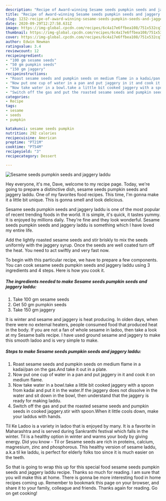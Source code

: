 ```yaml
---
description: "Recipe of Award-winning Sesame seeds pumpkin seeds and jaggery laddu"
title: "Recipe of Award-winning Sesame seeds pumpkin seeds and jaggery laddu"
slug: 1232-recipe-of-award-winning-sesame-seeds-pumpkin-seeds-and-jaggery-laddu
date: 2020-09-29T12:27:58.631Z
image: https://img-global.cpcdn.com/recipes/6c4a17e6ffbea108/751x532cq70/sesame-seeds-pumpkin-seeds-and-jaggery-laddu-recipe-main-photo.jpg
thumbnail: https://img-global.cpcdn.com/recipes/6c4a17e6ffbea108/751x532cq70/sesame-seeds-pumpkin-seeds-and-jaggery-laddu-recipe-main-photo.jpg
cover: https://img-global.cpcdn.com/recipes/6c4a17e6ffbea108/751x532cq70/sesame-seeds-pumpkin-seeds-and-jaggery-laddu-recipe-main-photo.jpg
author: Edwin Newman
ratingvalue: 3.4
reviewcount: 12
recipeingredient:
- "100 gm sesame seeds"
- "50 gm pumpkin seeds"
- "150 gm jaggery"
recipeinstructions:
- "Roast sesame seeds and pumpkin seeds on medium flame in a kadai/pan on the gas.And take it out in a plate."
- "Now put one cup of water in a pan and put jaggery in it and cook it on medium flame."
- "Now take water in a bowl.take a little bit cooked jaggery with a spoon from kadai and put it in the water.If the jaggery does not dissolve in the water and sit down in the bowl, then understand that the jaggery is ready for making laddu."
- "Switch off the gas and put the roasted sesame seeds and pumpkin seeds in cooked jaggery.stir with spoon.When it little cools down, make your laddus with hands."
categories:
- Recipe
tags:
- sesame
- seeds
- pumpkin

katakunci: sesame seeds pumpkin 
nutrition: 292 calories
recipecuisine: American
preptime: "PT21M"
cooktime: "PT54M"
recipeyield: "3"
recipecategory: Dessert

---
```



![Sesame seeds pumpkin seeds and jaggery laddu](https://img-global.cpcdn.com/recipes/6c4a17e6ffbea108/751x532cq70/sesame-seeds-pumpkin-seeds-and-jaggery-laddu-recipe-main-photo.jpg)

Hey everyone, it's me, Dave, welcome to my recipe page. Today, we're going to prepare a distinctive dish, sesame seeds pumpkin seeds and jaggery laddu. One of my favorites food recipes. This time, I'm gonna make it a little bit unique. This is gonna smell and look delicious.

Sesame seeds pumpkin seeds and jaggery laddu is one of the most popular of recent trending foods in the world. It is simple, it's quick, it tastes yummy. It is enjoyed by millions daily. They're fine and they look wonderful. Sesame seeds pumpkin seeds and jaggery laddu is something which I have loved my entire life.

Add the lightly roasted sesame seeds and stir briskly to mix the seeds uniformly with the jaggery syrup. Once the seeds are well coated turn off the heat. You need to act swiftly and very fast now.


To begin with this particular recipe, we have to prepare a few components. You can cook sesame seeds pumpkin seeds and jaggery laddu using 3 ingredients and 4 steps. Here is how you cook it.

<!--inarticleads1-->

##### The ingredients needed to make Sesame seeds pumpkin seeds and jaggery laddu:

1. Take 100 gm sesame seeds
1. Get 50 gm pumpkin seeds
1. Take 150 gm jaggery


It is winter and sesame and jaggery is heat producing. In olden days, when there were no external heaters, people consumed food that produced heat in the body. If you are not a fan of whole sesame in ladoo, then take a look at my Sesame balls recipe. I have used ground sesame and jaggery to make this smooth ladoo and is very simple to make. 

<!--inarticleads2-->

##### Steps to make Sesame seeds pumpkin seeds and jaggery laddu:

1. Roast sesame seeds and pumpkin seeds on medium flame in a kadai/pan on the gas.And take it out in a plate.
1. Now put one cup of water in a pan and put jaggery in it and cook it on medium flame.
1. Now take water in a bowl.take a little bit cooked jaggery with a spoon from kadai and put it in the water.If the jaggery does not dissolve in the water and sit down in the bowl, then understand that the jaggery is ready for making laddu.
1. Switch off the gas and put the roasted sesame seeds and pumpkin seeds in cooked jaggery.stir with spoon.When it little cools down, make your laddus with hands.


Til Ke Ladoo is a variety in ladoo that is enjoyed by many. It is a favorite in Maharashtra and is served during Sankranthi festival which falls in the winter. Til is a healthy option in winter and warms your body by giving energy. Did you know - Til or Sesame seeds are rich in proteins, calcium, magnesium, zinc and phosphorous. This healthy version of sesame laddu, a.k.a til ke laddu, is perfect for elderly folks too since it is much easier on the teeth. 

So that is going to wrap this up for this special food sesame seeds pumpkin seeds and jaggery laddu recipe. Thanks so much for reading. I am sure that you will make this at home. There is gonna be more interesting food in home recipes coming up. Remember to bookmark this page on your browser, and share it to your family, colleague and friends. Thanks again for reading. Go on get cooking!
